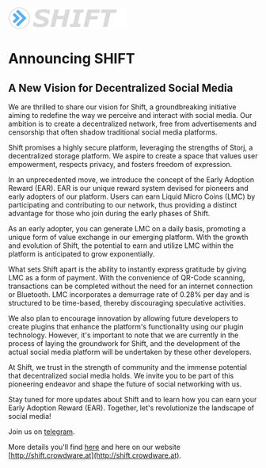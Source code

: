 ![logo](./images/logo.png "logo")  

# Announcing SHIFT 
## A New Vision for Decentralized Social Media
We are thrilled to share our vision for Shift, a groundbreaking initiative aiming to redefine the way we perceive and interact with social media. Our ambition is to create a decentralized network, free from advertisements and censorship that often shadow traditional social media platforms.

Shift promises a highly secure platform, leveraging the strengths of Storj, a decentralized storage platform. We aspire to create a space that values user empowerment, respects privacy, and fosters freedom of expression.

In an unprecedented move, we introduce the concept of the Early Adoption Reward (EAR). EAR is our unique reward system devised for pioneers and early adopters of our platform. Users can earn Liquid Micro Coins (LMC) by participating and contributing to our network, thus providing a distinct advantage for those who join during the early phases of Shift.

As an early adopter, you can generate LMC on a daily basis, promoting a unique form of value exchange in our emerging platform. With the growth and evolution of Shift, the potential to earn and utilize LMC within the platform is anticipated to grow exponentially.

What sets Shift apart is the ability to instantly express gratitude by giving LMC as a form of payment. With the convenience of QR-Code scanning, transactions can be completed without the need for an internet connection or Bluetooth. LMC incorporates a demurrage rate of 0.28% per day and is structured to be time-based, thereby discouraging speculative activities.

We also plan to encourage innovation by allowing future developers to create plugins that enhance the platform's functionality using our plugin technology. However, it's important to note that we are currently in the process of laying the groundwork for Shift, and the development of the actual social media platform will be undertaken by these other developers.

At Shift, we trust in the strength of community and the immense potential that decentralized social media holds. We invite you to be part of this pioneering endeavor and shape the future of social networking with us.

Stay tuned for more updates about Shift and to learn how you can earn your Early Adoption Reward (EAR). Together, let's revolutionize the landscape of social media!

Join us on [telegram](https://t.me/crowdware).

More details you'll find [here](https://github.com/CrowdWare/Shift/blob/main/readme.md) and here on our website [http://shift.crowdware.at](http://shift.crowdware.at).
